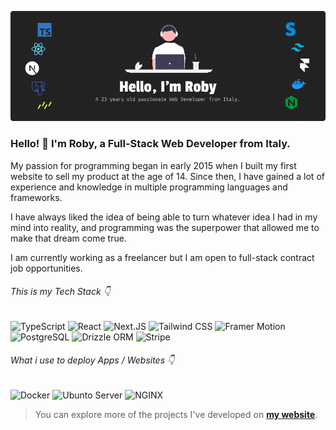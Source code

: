 ![Hero Image](public/images/hero-image/hero-image-two.png)

### Hello! 👋 I'm Roby, a Full-Stack Web Developer from Italy.

My passion for programming began in early 2015 when I built my first website to sell my product at the age of 14. Since then, I have gained a lot of experience and knowledge in multiple programming languages and frameworks.

I have always liked the idea of being able to turn whatever idea I had in my mind into reality, and programming was the superpower that allowed me to make that dream come true.

I am currently working as a freelancer but I am open to full-stack contract job opportunities.

###### This is my Tech Stack 👇

![TypeScript](https://img.shields.io/badge/TypeScript-000000?logo=typescript)
![React](https://img.shields.io/badge/React-000000?logo=react)
![Next.JS](https://img.shields.io/badge/Next.JS-000000?logo=nextdotjs)
![Tailwind CSS](https://img.shields.io/badge/Tailwind_CSS-000000?logo=tailwindcss)
![Framer Motion](https://img.shields.io/badge/Framer_Motion-000000?logo=framer)
![PostgreSQL](https://img.shields.io/badge/PostgreSQL-000000?logo=postgresql)
![Drizzle ORM](https://img.shields.io/badge/Drizzle%20ORM-000000?logo=drizzle)
![Stripe](https://img.shields.io/badge/Stripe-000000?logo=stripe)

###### What i use to deploy Apps / Websites 👇

![Docker](https://img.shields.io/badge/Docker-000000?logo=docker)
![Ubunto Server](https://img.shields.io/badge/Ubuntu_Server-000000?logo=ubuntu)
![NGINX](https://img.shields.io/badge/NGINX-000000?logo=nginx)

> You can explore more of the projects I've developed on **[my website](https://robycodes.com/)**.

